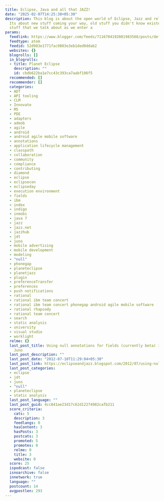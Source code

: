 ```yaml
---
title: Eclipse, Java and all that JAZZ!
date: "2025-02-07T14:25:38+05:30"
description: This blog is about the open world of Eclipse, Jazz and related technologies.
  Its about new stuff coming your way, old stuff you didn't know existed or simply
  stuff that we talk about as we enter a
params:
  feedlink: https://www.blogger.com/feeds/7116704192081983568/posts/default/-/planeteclipse
  feedtype: atom
  feedid: 52d983e1771fac9803e3eb1ded0ddab2
  websites: {}
  blogrolls: []
  in_blogrolls:
  - title: Planet Eclipse
    description: ""
    id: cbdb622ba1e7cc43c393ca7aabf106f5
  recommended: []
  recommender: []
  categories:
  - ADT
  - API tooling
  - CLM
  - Innovate
  - M5
  - PDE
  - adapters
  - admob
  - agile
  - android
  - android agile mobile software
  - annotations
  - application lifecycle management
  - classpath
  - collaboration
  - community
  - compliance
  - contributing
  - diamond
  - eclipse
  - eclipsecon
  - eclipseday
  - execution environment
  - fields
  - ibm
  - index
  - indigo
  - inmobi
  - java 7
  - jazz
  - jazz.net
  - jazzhub
  - jdt
  - juno
  - mobile advertising
  - mobile development
  - modeling
  - "null"
  - phonegap
  - planeteclipse
  - planetjazz
  - plugin
  - preferenceTransfer
  - preferences
  - push notifications
  - rational
  - rational ibm team concert
  - rational ibm team concert phonegap android agile mobile software
  - rational rhapsody
  - rational team concert
  - search
  - static analysis
  - university
  - visual studio
  - worklight
  relme: {}
  last_post_title: Using null annotations for fields (currently beta) in Eclipse JDT
    Juno
  last_post_description: ""
  last_post_date: "2012-07-10T11:29:04+05:30"
  last_post_link: https://eclipseandjazz.blogspot.com/2012/07/using-null-annotations-for-fields.html
  last_post_categories:
  - eclipse
  - jdt
  - juno
  - "null"
  - planeteclipse
  - static analysis
  last_post_language: ""
  last_post_guid: 4cc841ae23d17c62d12274982cafb211
  score_criteria:
    cats: 5
    description: 3
    feedlangs: 0
    hasContent: 3
    hasPosts: 3
    postcats: 3
    promoted: 5
    promotes: 0
    relme: 0
    title: 3
    website: 0
  score: 25
  ispodcast: false
  isnoarchive: false
  innetwork: true
  language: ""
  postcount: 14
  avgpostlen: 293
---
```

